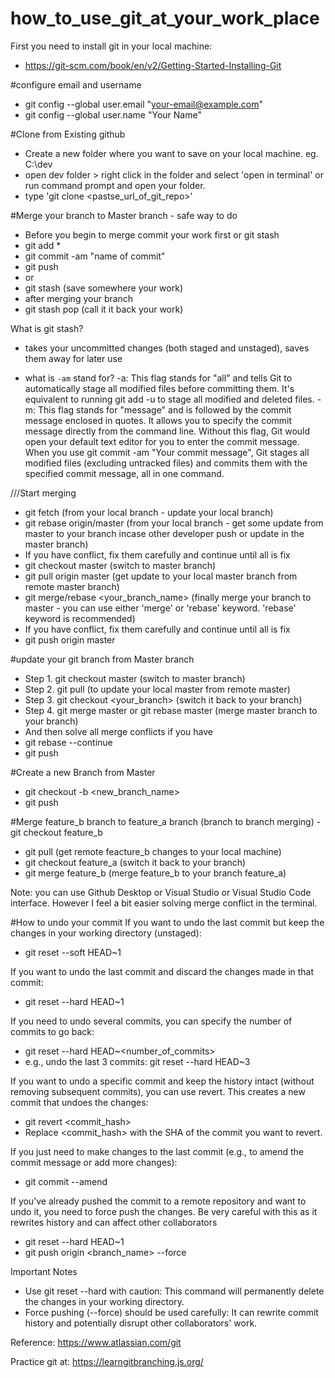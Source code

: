 # how_to_use_git_at_your_work_place

First you need to install git in your local machine: 
- https://git-scm.com/book/en/v2/Getting-Started-Installing-Git

#configure email and username
- git config --global user.email "your-email@example.com"
- git config --global user.name "Your Name"


#Clone from Existing github
- Create a new folder where you want to save on your local machine. eg. C:\dev
- open dev folder > right click in the folder and select 'open in terminal' or run command prompt and open your folder. 
- type 'git clone <pastse_url_of_git_repo>'


#Merge your branch to Master branch - safe way to do
- Before you begin to merge
  commit your work first or git stash
- git add *
- git commit -am "name of commit"
- git push
- or
- git stash (save somewhere your work)
- after merging your branch
- git stash pop (call it it back your work)

What is git stash?
- takes your uncommitted changes (both staged and unstaged), saves them away for later use

- what is `-am` stand for?
-a: This flag stands for "all" and tells Git to automatically stage all modified files before committing them. It's equivalent to running git add -u to stage all modified and deleted files.
-m: This flag stands for "message" and is followed by the commit message enclosed in quotes. It allows you to specify the commit message directly from the command line. Without this flag, Git would open your default text editor for you to enter the commit message.
When you use git commit -am "Your commit message", Git stages all modified files (excluding untracked files) and commits them with the specified commit message, all in one command.
  
///Start merging
- git fetch (from your local branch - update your local branch) 
- git rebase origin/master (from your local branch - get some update from master to your branch incase other developer push or update in the master branch)
- If you have conflict, fix them carefully and continue until all is fix
- git checkout master (switch to master branch)
- git pull origin master (get update to your local master branch from remote master branch)
- git merge/rebase <your_branch_name> (finally merge your branch to master - you can use either 'merge' or 'rebase' keyword. 'rebase' keyword is recommended)
- If you have conflict, fix them carefully and continue until all is fix
- git push origin master


#update your git branch from Master branch
- Step 1. git checkout master (switch to master branch)
- Step 2. git pull (to update your local master from remote master)
- Step 3. git checkout <your_branch> (switch it back to your branch)
- Step 4. git merge master or git rebase master (merge master branch to your branch)
- And then solve all merge conflicts if you have
- git rebase --continue
- git push 


#Create a new Branch from Master
- git checkout -b <new_branch_name>
- git push

#Merge feature_b branch to feature_a branch (branch to branch merging)
-git checkout feature_b
- git pull (get remote feacture_b changes to your local machine)
- git checkout feature_a (switch it back to your branch)
- git merge feature_b (merge feature_b to your branch feature_a)

Note: you can use Github Desktop or Visual Studio or Visual Studio Code interface. However I feel a bit easier solving merge conflict in the terminal.


#How to undo your commit 
If you want to undo the last commit but keep the changes in your working directory (unstaged):
- git reset --soft HEAD~1

If you want to undo the last commit and discard the changes made in that commit:
- git reset --hard HEAD~1

If you need to undo several commits, you can specify the number of commits to go back:
- git reset --hard HEAD~<number_of_commits>
- e.g., undo the last 3 commits: git reset --hard HEAD~3


If you want to undo a specific commit and keep the history intact (without removing subsequent commits), you can use revert. This creates a new commit that undoes the changes:
- git revert <commit_hash>
- Replace <commit_hash> with the SHA of the commit you want to revert.

If you just need to make changes to the last commit (e.g., to amend the commit message or add more changes):
- git commit --amend


If you’ve already pushed the commit to a remote repository and want to undo it, you need to force push the changes. Be very careful with this as it rewrites history and can affect other collaborators
- git reset --hard HEAD~1
- git push origin <branch_name> --force

Important Notes
- Use git reset --hard with caution: This command will permanently delete the changes in your working directory.
- Force pushing (--force) should be used carefully: It can rewrite commit history and potentially disrupt other collaborators' work.


Reference: https://www.atlassian.com/git

Practice git at: https://learngitbranching.js.org/
